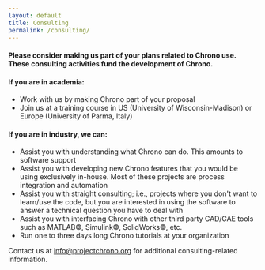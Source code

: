 ```yaml
---
layout: default
title: Consulting
permalink: /consulting/
---
```


#### Please consider making us part of your plans related to Chrono use. These consulting activities fund the  development of Chrono.
   

#### If you are in academia:
- Work with us by making Chrono part of your proposal
- Join us at a training course in US (University of Wisconsin-Madison) or Europe (University of Parma, Italy)
  
  
  
#### If you are in industry, we can:
- Assist you with understanding what Chrono can do. This amounts to software support
- Assist you with developing new Chrono features that you would be using exclusively in-house. Most of these projects are process integration and automation
- Assist you with straight consulting; i.e., projects where you don't want to learn/use the code, but you are interested in using the software to answer a technical question you have to deal with
- Assist you with interfacing Chrono with other third party CAD/CAE tools such as MATLAB&copy;, Simulink&copy;, SolidWorks&copy;, etc.
- Run one to three days long Chrono tutorials at your organization
  
  
  
Contact us at <info@projectchrono.org> for additional consulting-related information.

